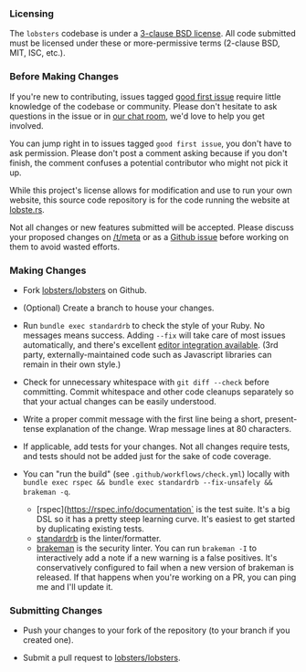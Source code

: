 ### Licensing

The `lobsters` codebase is under a [3-clause BSD
license](https://github.com/lobsters/lobsters/blob/master/LICENSE).  All code
submitted must be licensed under these or more-permissive terms (2-clause BSD,
MIT, ISC, etc.).

### Before Making Changes

If you're new to contributing, issues tagged [good first issue](https://github.com/lobsters/lobsters/issues?q=is%3Aissue+is%3Aopen+label%3A%22good+first+issue%22)
require little knowledge of the codebase or community. Please don't hesitate to
ask questions in the issue or in [our chat room](https://lobste.rs/chat), we'd love
to help you get involved.

You can jump right in to issues tagged `good first issue`, you don't have to ask permission.
Please don't post a comment asking because if you don't finish,
the comment confuses a potential contributor who might not pick it up.

While this project's license allows for modification and use to run your own
website, this source code repository is for the code running the website at
[lobste.rs](https://lobste.rs/).

Not all changes or new features submitted will be accepted.  Please discuss
your proposed changes on [/t/meta](https://lobste.rs/t/meta) or as a
[Github issue](https://github.com/lobsters/lobsters/issues) before working on them
to avoid wasted efforts.

### Making Changes

* Fork [lobsters/lobsters](https://github.com/lobsters/lobsters) on Github.

* (Optional) Create a branch to house your changes.

* Run `bundle exec standardrb` to check the style of your Ruby.
    No messages means success.
    Adding `--fix` will take care of most issues automatically, and there's excellent
    <a href="https://github.com/standardrb/standard#user-content-editor-support">editor integration available</a>.
  (3rd party, externally-maintained code such as Javascript libraries can remain in their own style.)

* Check for unnecessary whitespace with `git diff --check` before committing.
Commit whitespace and other code cleanups separately so that your actual
changes can be easily understood.

* Write a proper commit message with the first line being a short,
present-tense explanation of the change.  Wrap message lines at 80 characters.

* If applicable, add tests for your changes.  Not all changes require tests,
and tests should not be added just for the sake of code coverage.

* You can "run the build" (see `.github/workflows/check.yml`) locally with
`bundle exec rspec && bundle exec standardrb --fix-unsafely && brakeman -q`.

  * [rspec](https://rspec.info/documentation` is the test suite.
    It's a big DSL so it has a pretty steep learning curve.
    It's easiest to get started by duplicating existing tests.
  * [standardrb](https://github.com/standardrb/standard) is the linter/formatter.
  * [brakeman](https://brakemanscanner.org/) is the security linter.
    You can run `brakeman -I` to interactively add a note if a new warning is a false positives.
    It's conservatively configured to fail when a new version of brakeman is released.
    If that happens when you're working on a PR, you can ping me and I'll update it.

### Submitting Changes

* Push your changes to your fork of the repository (to your branch if you
created one).

* Submit a pull request to [lobsters/lobsters](https://github.com/lobsters/lobsters).
